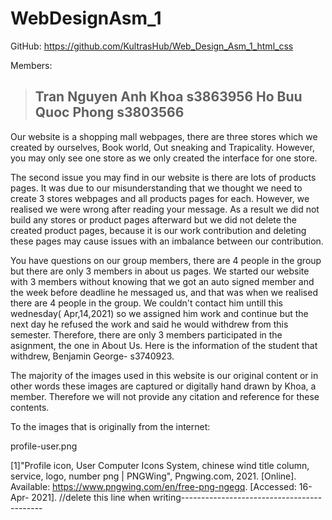 # WebDesignAsm_1
GitHub: https://github.com/KultrasHub/Web_Design_Asm_1_html_css

Members:
>Tran Nguyen Anh Khoa s3863956
>Ho Buu Quoc Phong s3803566
>--------------------------------
Our website is a shopping mall webpages, there are three stores which we created by ourselves, Book world, Out sneaking and Trapicality. However, you may only see one store as we only created the interface for one store. 

The second issue you may find in our website is there are lots of products pages. It was due to our misunderstanding that we thought we need to create 3 stores webpages and all products pages for each. However, we realised we were wrong after reading your message. As a result we did not build any stores or product pages afterward but we did not delete the created product pages, because it is our work contribution and deleting these pages may cause issues with an imbalance between our contribution.

You have questions on our group members, there are 4 people in the group but there are only 3 members in about us pages. We started our website with 3 members without knowing that we got an auto signed member and the week before deadline he messaged us, and that was when we realised there are 4 people in the group. We couldn't contact him untill this wednesday( Apr,14,2021) so we assigned him work and continue but the next day he refused the work and said he would withdrew from this semester. Therefore, there are only 3 members participated in the asignment, the one in About Us. Here is the information of the student that withdrew, Benjamin George- s3740923.

The majority of the images used in this website is our original content or in other words these images are captured or digitally hand drawn by Khoa, a member. Therefore we will not provide any citation and reference for these contents.

To the images that is originally from the internet:

profile-user.png

[1]"Profile icon, User Computer Icons System, chinese wind title column, service, logo, number png | PNGWing", Pngwing.com, 2021. [Online]. Available: https://www.pngwing.com/en/free-png-ngegq. [Accessed: 16- Apr- 2021].
//delete this line when writing-------------------------------------------

